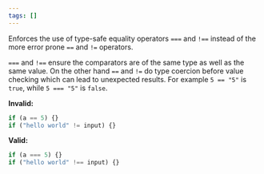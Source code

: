 ```yaml
---
tags: []
---
```


Enforces the use of type-safe equality operators `===` and `!==` instead of the
more error prone `==` and `!=` operators.

`===` and `!==` ensure the comparators are of the same type as well as the same
value. On the other hand `==` and `!=` do type coercion before value checking
which can lead to unexpected results. For example `5 == "5"` is `true`, while
`5 === "5"` is `false`.

**Invalid:**

```typescript
if (a == 5) {}
if ("hello world" != input) {}
```

**Valid:**

```typescript
if (a === 5) {}
if ("hello world" !== input) {}
```
